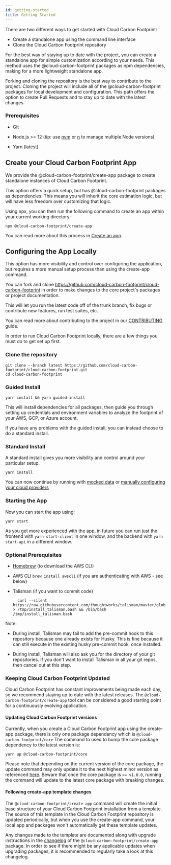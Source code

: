 ```yaml
---
id: getting-started
title: Getting Started
---
```


There are two different ways to get started with Cloud Carbon Footprint:

- Create a standalone app using the command line interface
- Clone the Cloud Carbon Footprint repository

For the best way of staying up to date with the project, you can create a standalone app for simple customization according to your needs. This method uses the @cloud-carbon-footprint packages as npm dependencies, making for a more lightweight standalone app.

Forking and cloning the repository is the best way to contribute to the project. Cloning the project will include all of the @cloud-carbon-footprint packages for local development and configuration. This path offers the option to create Pull Requests and to stay up to date with the latest changes.

### Prerequisites

- Git

- Node.js >= 12 (tip: use [nvm](https://github.com/nvm-sh/nvm) or [n](https://github.com/tj/n) to manage multiple Node versions)

- Yarn (latest)

## Create your Cloud Carbon Footprint App

We provide the @cloud-carbon-footprint/create-app package to create standalone instances of Cloud Carbon Footprint.

This option offers a quick setup, but has @cloud-carbon-footprint packages as dependencies. This means you will inherit the core estimation logic, but will have less freedom over customizing that logic.

Using npx, you can then run the following command to create an app within your current working directory:

```
npx @cloud-carbon-footprint/create-app
```

You can read more about this process in [Create an app](create-app).

## Configuring the App Locally

This option has more visibility and control over configuring the application, but requires a more manual setup process than using the create-app command.

You can fork and clone https://github.com/cloud-carbon-footprint/cloud-carbon-footprint in order to make changes to the core project's packages or project documentation.

This will let you run the latest code off of the trunk branch, fix bugs or contribute new features, run test suites, etc.

You can read more about contributing to the project in our [CONTRIBUTING](https://github.com/cloud-carbon-footprint/cloud-carbon-footprint/blob/trunk/CONTRIBUTING.md) guide.

In order to run Cloud Carbon Footprint locally, there are a few things you must do to get set up first.

### Clone the repository

```
git clone --branch latest https://github.com/cloud-carbon-footprint/cloud-carbon-footprint.git
cd cloud-carbon-footprint
```

### Guided Install

```
yarn install && yarn guided-install
```

This will install dependencies for all packages, then guide you through setting up credentials and environment variables to analyze the footprint of your AWS, GCP, or Azure account.

If you have any problems with the guided install, you can instead choose to do a standard install.

### Standard Install

A standard install gives you more visibility and control around your particular setup.

```
yarn install
```

You can now continue by running with [mocked data](run-with-mocked-data) or [manually configuring your cloud providers](aws)

### Starting the App

Now you can start the app using:

```
yarn start
```

As you get more experienced with the app, in future you can run just the frontend with `yarn start-client` in one window, and the backend with `yarn start-api` in a different window.

### Optional Prerequisites

- [Homebrew](https://brew.sh/) (to download the AWS CLI)

- AWS CLI `brew install awscli` (if you are authenticating with AWS - see below)

- Talisman (if you want to commit code)

        curl --silent https://raw.githubusercontent.com/thoughtworks/talisman/master/global_install_scripts/install.bash > /tmp/install_talisman.bash && /bin/bash /tmp/install_talisman.bash

Note:

- During install, Talisman may fail to add the pre-commit hook to this repository because one already exists for Husky. This is fine because it can still execute in the existing husky pre-commit hook, once installed.

- During install, Talisman will also ask you for the directory of your git repositories. If you don't want to install Talisman in all your git repos, then cancel out at this step.

### Keeping Cloud Carbon Footprint Updated

Cloud Carbon Footprint has constant improvements being made each day, so we recommend staying up to date with the latest releases. The `@cloud-carbon-footprint/create-app` tool can be considered a good starting point for a continuously evolving application.

#### Updating Cloud Carbon Footprint versions

Currently, when you create a Cloud Carbon Footprint app using the create-app package, there is only one package dependency which is `@cloud-carbon-footprint/core`
The command to used to bump the core package dependency to the latest version is:

```
yarn up @cloud-carbon-footprint/core
```

Please note that depending on the current version of the core package, the update command may only update it to the next highest minor version as referenced [here](https://classic.yarnpkg.com/en/docs/dependency-versions/#toc-caret-ranges). Beware that once the core package is `>= v1.0.0`, running the command will update to the latest core package with breaking changes.

#### Following create-app template changes

The `@cloud-carbon-footprint/create-app` command will create the initial base structure of your Cloud Carbon Footprint installation from a template. The source of this template in the Cloud Carbon Footprint repository is updated periodically, but when you use the create-app command, your local app and packages won't automatically get these template updates.

Any changes made to the template are documented along with upgrade instructions in the [changelog](https://github.com/cloud-carbon-footprint/cloud-carbon-footprint/blob/trunk/packages/create-app/CHANGELOG.md) of the `@cloud-carbon-footprint/create-app` package. In order to see if there might be any applicable updates when upgrading packages, it is recommended to regularly take a look at this changelog.
